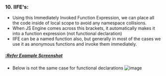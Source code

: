 ### 10. IIFE's:

- Using this Immediately Invoked Function Expression, we can place all the code inside of local scope to avoid any namespace collisions.
- When JS Engine comes across this brackets, it automatically makes it into a function expression (not functional declaration)
- IIFE can be a named function also, but generally in most of the cases we use it as anonymous functions and invoke them immediately.

##### <u>:Refer Example Screenshot</u>

- Below is not the same case for functional declarations
  ![image](https://github.com/saiteja-gatadi1996/interview_prep/assets/42731246/c613dfda-387f-451c-b11f-c6a94c362ef4)
